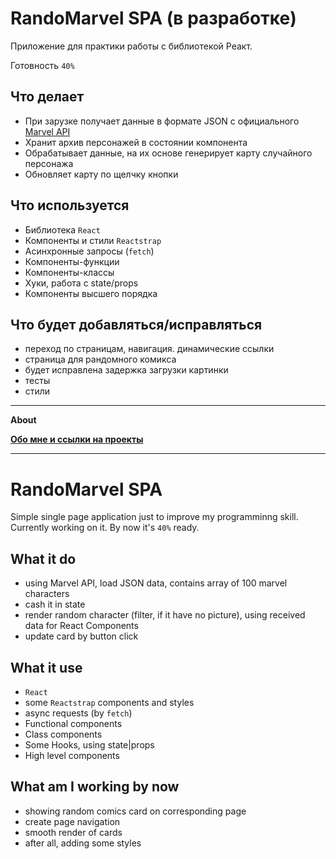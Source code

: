 # RandoMarvel SPA (в разработке)

Приложение для практики работы с библиотекой Реакт.

Готовность `40%`


## Что делает

- При зарузке получает данные в формате JSON с официального [Marvel API](https://developer.marvel.com) 
- Хранит архив персонажей в состоянии компонента
- Обрабатывает данные, на их основе генерирует карту случайного персонажа
- Обновляет карту по щелчку кнопки

## Что используется
- Библиотека `React`
- Компоненты и стили `Reactstrap`
- Асинхронные запросы (`fetch`)
- Компоненты-функции
- Компоненты-классы
- Хуки, работа с state/props
- Компоненты высшего порядка
## Что будет добавляться/исправляться
- переход по страницам, навигация. динамические ссылки
- страница для рандомного комикса
- будет исправлена задержка загрузки картинки
- тесты
- стили

______________________


**About**

**[Обо мне и ссылки на проекты](https://github.com/Areave/about/blob/main/README.md)**
_____________________
# RandoMarvel SPA

Simple single page application just to improve my programminng skill. Currently working on it. By now it's `40%` ready.


## What it do

- using Marvel API, load JSON data, contains array of 100 marvel characters
- cash it in state
- render random character (filter, if it have no picture), using received data for React Components
- update card by button click

## What it use
- `React`
- some `Reactstrap` components and styles
- async requests (by `fetch`)
- Functional components
- Class components
- Some Hooks, using state|props
- High level components
## What am I working by now
- showing random comics card on corresponding page
- create page navigation
- smooth render of cards
- after all, adding some styles
